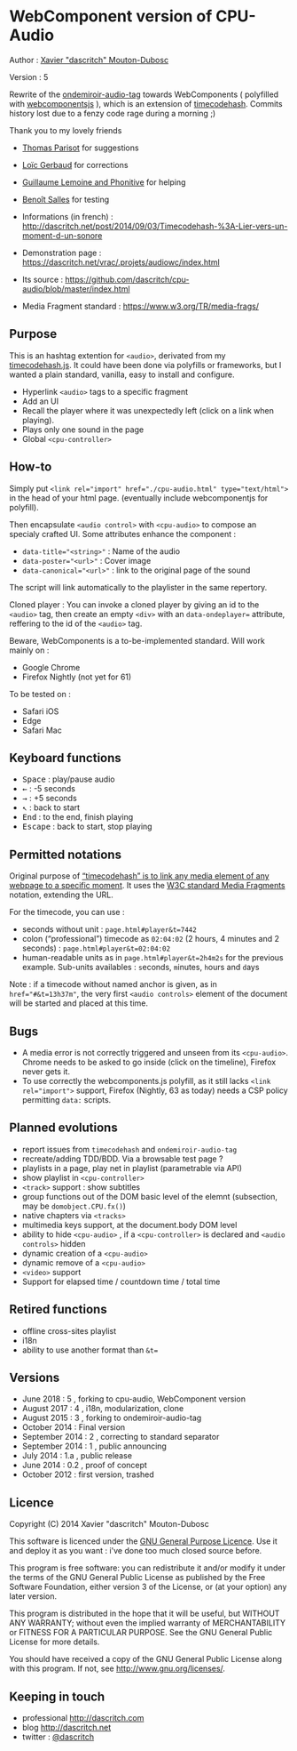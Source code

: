 WebComponent version of CPU-Audio
=================================

Author :  [Xavier "dascritch" Mouton-Dubosc](http://dascritch.com)

Version : 5

Rewrite of the [ondemiroir-audio-tag](https://github.com/dascritch/ondemiroir-audio-tag) towards WebComponents ( polyfilled with [webcomponentsjs](https://github.com/webcomponents/webcomponentsjs) ), which is an extension of [timecodehash](https://github.com/dascritch/timecodehash). Commits history lost due to a fenzy code rage during a morning ;)

Thank you to my lovely friends
* [Thomas Parisot](https://oncletom.io/) for suggestions
* [Loïc Gerbaud](https://github.com/chibani) for corrections
* [Guillaume Lemoine and Phonitive](http://www.phonitive.fr/) for helping
* [Benoît Salles](https://twitter.com/infestedgrunt) for testing

* Informations (in french) : <http://dascritch.net/post/2014/09/03/Timecodehash-%3A-Lier-vers-un-moment-d-un-sonore>
* Demonstration page : https://dascritch.net/vrac/.projets/audiowc/index.html
* Its source : https://github.com/dascritch/cpu-audio/blob/master/index.html
* Media Fragment standard : https://www.w3.org/TR/media-frags/

Purpose
-------

This is an hashtag extention for `<audio>`, derivated from my [timecodehash.js](https://github.com/dascritch/timecodehash). It could have been done via polyfills or frameworks, but I wanted a plain standard, vanilla, easy to install and configure.

* Hyperlink `<audio>` tags to a specific fragment
* Add an UI
* Recall the player where it was unexpectedly left (click on a link when playing).
* Plays only one sound in the page
* Global `<cpu-controller>` 

How-to
------

Simply put `<link rel="import" href="./cpu-audio.html" type="text/html">` in the head of your html page. (eventually include webcomponentjs for polyfill).

Then encapsulate  `<audio control>` with `<cpu-audio>` to compose an specialy crafted UI. Some attributes enhance the component :

* `data-title="<string>"` : Name of the audio
* `data-poster="<url>"` : Cover image
* `data-canonical="<url>"` : link to the original page of the sound

The script will link automatically to the playlister in the same repertory.

Cloned player : You can invoke a cloned player by giving an id to the `<audio>` tag, then create an empty `<div>` with an `data-ondeplayer=` attribute, reffering to the id of the `<audio>` tag.

Beware, WebComponents is a to-be-implemented standard. Will work mainly on : 

* Google Chrome
* Firefox Nightly (not yet for 61)

To be tested on :

* Safari iOS
* Edge
* Safari Mac

Keyboard functions
------------------

* <kbd>Space</kbd> : play/pause audio
* <kbd>←</kbd> : -5 seconds
* <kbd>→</kbd> : +5 seconds
* <kbd>↖</kbd> : back to start
* <kbd>End</kbd> : to the end, finish playing
* <kbd>Escape</kbd> : back to start, stop playing

Permitted notations
-------------------

Original purpose of [“timecodehash” is to link any media element of any webpage to a specific moment](https://github.com/dascritch/timecodehash). It uses the [W3C standard Media Fragments](https://www.w3.org/TR/media-frags/) notation, extending the URL. 

For the timecode, you can use :

* seconds without unit : `page.html#player&t=7442`
* colon (“professional”) timecode as `02:04:02` (2 hours, 4 minutes and 2 seconds) : `page.html#player&t=02:04:02`
* human-readable units as in `page.html#player&t=2h4m2s` for the previous example. Sub-units availables : `s`econds, `m`inutes, `h`ours and `d`ays

Note : if a timecode without named anchor is given, as in `href="#&t=13h37m"`, the very first `<audio controls>` element of the document will be started and placed at this time.

Bugs
----

- A media error is not correctly triggered and unseen from its  `<cpu-audio>`. Chrome needs to be asked to go inside (click on the timeline), Firefox never gets it.
- To use correctly the webcomponents.js polyfill, as it still lacks `<link rel="import">` support, Firefox (Nightly, 63 as today) needs a CSP policy permitting `data:` scripts.

Planned evolutions
------------------

* report issues from `timecodehash` and `ondemiroir-audio-tag`
* recreate/adding TDD/BDD.  Via a browsable test page ?
* playlists in a page, play net in playlist (parametrable via API)
* show playlist in `<cpu-controller>`
* `<track>` support : show subtitles 
* group functions out of the DOM basic level of the elemnt (subsection, may be `domobject.CPU.fx()`)
* native chapters via `<tracks>`
* multimedia keys support, at the document.body DOM level
* ability to hide `<cpu-audio>` , if a `<cpu-controller>` is declared and `<audio controls>` hidden
* dynamic creation of a `<cpu-audio>`
* dynamic remove of a `<cpu-audio>`
* `<video>` support
* Support for elapsed time / countdown time / total time

Retired functions
-----------------

- offline cross-sites playlist
- i18n
- ability to use another format than `&t=`

Versions
--------

* June 2018 : 5 , forking to cpu-audio, WebComponent version
* August 2017 : 4 , i18n, modularization, clone
* August 2015 : 3 , forking to ondemiroir-audio-tag
* October 2014 : Final version
* September 2014 : 2 , correcting to standard separator
* September 2014 : 1 , public announcing
* July 2014 : 1.a , public release
* June 2014 : 0.2 , proof of concept
* October 2012 : first version, trashed

Licence
-------

Copyright (C) 2014 Xavier "dascritch" Mouton-Dubosc

This software is licenced under the [GNU General Purpose Licence](http://www.gnu.org/licenses/gpl-3.0.txt).
Use it and deploy it as you want : i've done too much closed source before.

This program is free software: you can redistribute it and/or modify
it under the terms of the GNU General Public License as published by
the Free Software Foundation, either version 3 of the License, or
(at your option) any later version.

This program is distributed in the hope that it will be useful,
but WITHOUT ANY WARRANTY; without even the implied warranty of
MERCHANTABILITY or FITNESS FOR A PARTICULAR PURPOSE.  See the
GNU General Public License for more details.

You should have received a copy of the GNU General Public License
along with this program.  If not, see <http://www.gnu.org/licenses/>.

Keeping in touch
----------------

* professional <http://dascritch.com>
* blog <http://dascritch.net>
* twitter : [@dascritch](https://twitter.com/dascritch)
